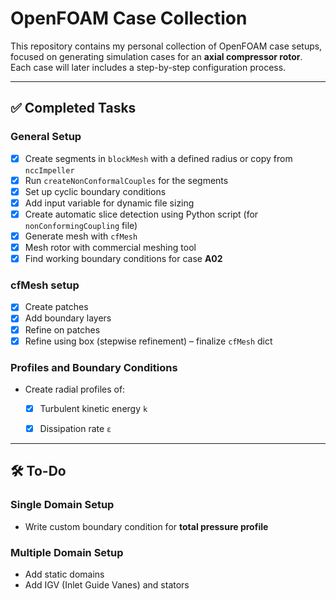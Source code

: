 # OpenFOAM Case Collection

This repository contains my personal collection of OpenFOAM case setups, focused on generating simulation cases for an **axial compressor rotor**.  
Each case will later includes a step-by-step configuration process.

---

## ✅ Completed Tasks

### General Setup
- [x] Create segments in `blockMesh` with a defined radius or copy from `nccImpeller`
- [x] Run `createNonConformalCouples` for the segments
- [x] Set up cyclic boundary conditions
- [x] Add input variable for dynamic file sizing
- [x] Create automatic slice detection using Python script (for `nonConformingCoupling` file)
- [x] Generate mesh with `cfMesh`
- [x] Mesh rotor with commercial meshing tool
- [x] Find working boundary conditions for case **A02**

### cfMesh setup
- [x] Create patches  
- [x] Add boundary layers  
- [x] Refine on patches  
- [x] Refine using box (stepwise refinement) – finalize `cfMesh` dict

### Profiles and Boundary Conditions
- Create radial profiles of:
  - [x] Turbulent kinetic energy `k`  
  - [x] Dissipation rate `ε`  


---

## 🛠️ To-Do

### Single Domain Setup
- Write custom boundary condition for **total pressure profile**

### Multiple Domain Setup
- Add static domains
- Add IGV (Inlet Guide Vanes) and stators


